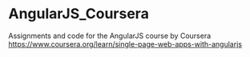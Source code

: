 # AngularJS_Coursera
Assignments and code for the AngularJS course by Coursera https://www.coursera.org/learn/single-page-web-apps-with-angularjs
